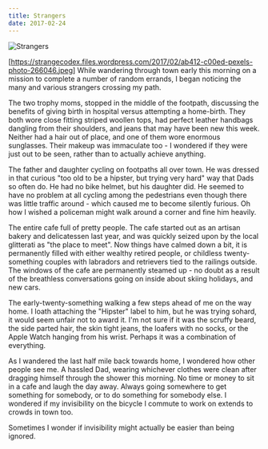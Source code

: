 ```yaml
---
title: Strangers
date: 2017-02-24
---
```


![Strangers](https://source.unsplash.com/d34DtRp1bqo/1600x900)

  [https://strangecodex.files.wordpress.com/2017/02/ab412-c00ed-pexels-photo-266046.jpeg]  While wandering through town early this morning on a mission to complete a number of random errands, I began noticing the many and various strangers crossing my path.

The two trophy moms, stopped in the middle of the footpath, discussing the benefits of giving birth in hospital versus attempting a home-birth. They both wore close fitting striped woollen tops, had perfect leather handbags dangling from their shoulders, and jeans that may have been new this week. Neither had a hair out of place, and one of them wore enormous sunglasses. Their makeup was immaculate too - I wondered if they were just out to be seen, rather than to actually achieve anything.

The father and daughter cycling on footpaths all over town. He was dressed in that curious "too old to be a hipster, but trying very hard" way that Dads so often do. He had no bike helmet, but his daughter did. He seemed to have no problem at all cycling among the pedestrians even though there was little traffic around - which caused me to become silently furious. Oh how I wished a policeman might walk around a corner and fine him heavily.

The entire cafe full of pretty people. The cafe started out as an artisan bakery and delicatessen last year, and was quickly seized upon by the local glitterati as "the place to meet". Now things have calmed down a bit, it is permanently filled with either wealthy retired people, or childless twenty-something couples with labradors and retrievers tied to the railings outside. The windows of the cafe are permanently steamed up - no doubt as a result of the breathless conversations going on inside about skiing holidays, and new cars.

The early-twenty-something walking a few steps ahead of me on the way home. I loath attaching the "Hipster" label to him, but he was trying sohard, it would seem unfair not to award it. I'm not sure if it was the scruffy beard, the side parted hair, the skin tight jeans, the loafers with no socks, or the Apple Watch hanging from his wrist. Perhaps it was a combination of everything.

As I wandered the last half mile back towards home, I wondered how other people see me. A hassled Dad, wearing whichever clothes were clean after dragging himself through the shower this morning. No time or money to sit in a cafe and laugh the day away. Always going somewhere to get something for somebody, or to do something for somebody else. I wondered if my invisibility on the bicycle I commute to work on extends to crowds in town too.

Sometimes I wonder if invisibility might actually be easier than being ignored.